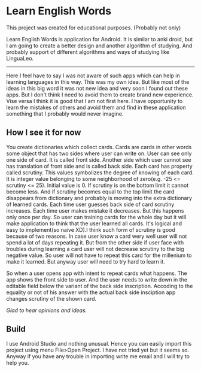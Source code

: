 # Learn English Words

This project was created for educational purposes. (Probably not only)

Learn English Words is application for Android. It is similar to anki droid, but I am going to create a better design and another algorithm of studying. And probably support of different algorithms and ways of studying like LinguaLeo. 

---

Here I feel have to say I was not aware of such apps which can help in learning languages in this way. This was my own idea. But like most of the ideas in this big word it was not new idea and very soon I found out these apps. But I don't think I need to avoid them to create brand new experience. Vise versa I think it is good that I am not first here. I have opportunity to learn the mistakes of others and avoid them and find in these application something that I probably would never imagine.

How I see it for now
---

You create dictionaries which collect cards. Cards are cards in other words  some object that has two sides where user can write on. User can see only one side of card. It is called front side. Another side which user cannot  see has translation of front side and is called back side. Each card has property called scrutiny. This values symbolizes the degree of knowing of each card. It is integer value belonging to some neighborhood of zero(e.g. -25 <= scrutiny <= 25). Initial value is 0. If scrutiny is on the bottom limit it cannot become less. And if scrutiny becomes equal to the top limit the card disappears from dictionary and probably is moving into the extra dictionary of learned cards. Each time user guesses back side of card scrutiny increases. Each time user makes mistake it decreases. But this happens only once per day. So user can training cards for the whole day but it will make application to think that the user learned all cards. It's logical and easy to implement(so naive XD).I think such form of scrutiny is good because of two reasons. In case user know a card wery well user will not spend a lot of days repeating it. But from the other side if user face with troubles during learning a card user will not decrease scrutiny to the big negative value. So user will not have to repeat this card for the millenium to make it learned. But anyway user will need to try hard to learn it.

So when a user opens app with intent to repeat cards what happens. The app shows the front side to user. And the user needs to write down in the editable field below the variant of the back side inscription. Accoding to the equality or not of his answer with the actual back side insciption app changes scrutiny of the shown card.

*Glad to hear opinions and ideas.*

Build
---

I use Android Studio and nothing unusual. Hence you can easily import this project using menu File>Open Project. I have not tried yet but it seems so. Anyway if you have any trouble in importing write me email and I will try to help you.

